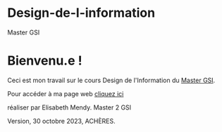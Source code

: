 # Design-de-l-information
Master GSI
# Bienvenu.e !

Ceci est mon travail sur le cours Design de l'Information du  [Master GSI](https://humanites-numeriques.univ-paris8.fr/-Master-G-S-I-).

Pour accéder à ma page web  [cliquez ici](https://github.com/kmendy05/Design-de-l-information/blob/main/index.html)

réaliser par Elisabeth Mendy.
Master 2 GSI

Version, 30 octobre 2023, ACHÈRES.
